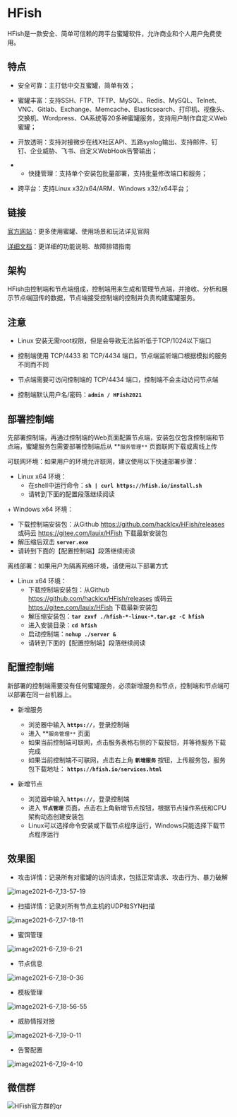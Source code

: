 # HFish

HFish是一款安全、简单可信赖的跨平台蜜罐软件，允许商业和个人用户免费使用。

## 特点

+ 安全可靠：主打低中交互蜜罐，简单有效；

+ 蜜罐丰富：支持SSH、FTP、TFTP、MySQL、Redis、MySQL、Telnet、VNC、Gitlab、Exchange、Memcache、Elasticsearch、打印机、视像头、交换机、Wordpress、OA系统等20多种蜜罐服务，支持用户制作自定义Web蜜罐；

+ 开放透明：支持对接微步在线X社区API、五路syslog输出、支持邮件、钉钉、企业威胁、飞书、自定义WebHook告警输出；
+ + 快捷管理：支持单个安装包批量部署，支持批量修改端口和服务；

+ 跨平台：支持Linux x32/x64/ARM、Windows x32/x64平台；



## 链接

[官方网站](https://hfish.io/)：更多使用蜜罐、使用场景和玩法详见官网

[详细文档](https://hfish.io/docs/#/)：更详细的功能说明、故障排错指南



## 架构

HFish由控制端和节点端组成，控制端用来生成和管理节点端，并接收、分析和展示节点端回传的数据，节点端接受控制端的控制并负责构建蜜罐服务。



## 注意

+ Linux 安装无需root权限，但是会导致无法监听低于TCP/1024以下端口

+ 控制端使用 TCP/4433 和 TCP/4434 端口，节点端监听端口根据模拟的服务不同而不同

+ 节点端需要可访问控制端的 TCP/4434 端口，控制端不会主动访问节点端

+ 控制端默认用户名/密码：**`admin / HFish2021`**



## 部署控制端

先部署控制端，再通过控制端的Web页面配置节点端，安装包仅包含控制端和节点端，蜜罐服务包需要部署控制端后从 **`服务管理**` 页面联网下载或离线上传



可联网环境：如果用户的环境允许联网，建议使用以下快速部署步骤：

+ Linux x64 环境：
  + 在shell中运行命令：**`sh | curl https://hfish.io/install.sh`**
  + 请转到下面的配置段落继续阅读



\+ Windows x64 环境：

- 下载控制端安装包：从Github https://github.com/hacklcx/HFish/releases 或码云 https://gitee.com/lauix/HFish 下载最新安装包
- 解压缩后双击 **`server.exe`**
- 请转到下面的【配置控制端】段落继续阅读



离线部署：如果用户为隔离网络环境，请使用以下部署方式

+ Linux x64 环境：
  + 下载控制端安装包：从Github https://github.com/hacklcx/HFish/releases 或码云 https://gitee.com/lauix/HFish 下载最新安装包
  + 解压缩安装包：**`tar zxvf ./hfish-*-linux-*.tar.gz -C hfish`**
  + 进入安装目录：**`cd hfish`**
  + 启动控制端：**`nohup ./server &`**
  + 请转到下面的【配置控制端】段落继续阅读



## 配置控制端

新部署的控制端需要没有任何蜜罐服务，必须新增服务和节点，控制端和节点端可以部署在同一台机器上。



+ 新增服务
  + 浏览器中输入 **`https://`**，登录控制端
  + 进入 **`服务管理**` 页面
  + 如果当前控制端可联网，点击服务表格右侧的下载按钮，并等待服务下载完成
  + 如果当前控制端不可联网，点击右上角 **`新增服务`** 按钮，上传服务包，服务包下载地址： **`https://hfish.io/services.html`**



+ 新增节点
  + 浏览器中输入 **`https://`**，登录控制端
  + 进入 **`节点管理`** 页面，点击右上角新增节点按钮，根据节点操作系统和CPU架构动态创建安装包
  + Linux可以选择命令安装或下载节点程序运行，Windows只能选择下载节点程序运行



## 效果图

+ 攻击详情：记录所有对蜜罐的访问请求，包括正常请求、攻击行为、暴力破解

![image2021-6-7_13-57-19](http://img.threatbook.cn/hfish/20210611114902.png)



+ 扫描详情：记录对所有节点主机的UDP和SYN扫描

![image2021-6-7_17-18-11](http://img.threatbook.cn/hfish/20210611114934.png)

+ 蜜饵管理

![image2021-6-7_19-6-21](http://img.threatbook.cn/hfish/20210611115053.png)

+ 节点信息

![image2021-6-7_18-0-36](http://img.threatbook.cn/hfish/20210611115118.png)

+ 模板管理

![image2021-6-7_18-56-55](http://img.threatbook.cn/hfish/20210611115140.png)



+ 威胁情报对接

![image2021-6-7_19-0-11](http://img.threatbook.cn/hfish/20210611115158.png)

+ 告警配置

![image2021-6-7_19-4-10](http://img.threatbook.cn/hfish/20210611115224.png)

## 微信群

![HFish官方群的qr](http://img.threatbook.cn/hfish/20210611115258.png)